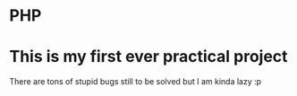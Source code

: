 # PHP
<h1>This is my first ever practical project</h1>
<p>There are tons of stupid bugs still to be solved but I am kinda lazy :p</p>

